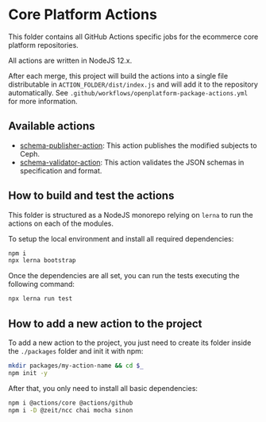 # Core Platform Actions

This folder contains all GitHub Actions specific jobs for the ecommerce core platform repositories.

All actions are written in NodeJS 12.x.

After each merge, this project will build the actions into a single file distributable in `ACTION_FOLDER/dist/index.js` and will add it to the repository automatically. See `.github/workflows/openplatform-package-actions.yml` for more information.


## Available actions

* [schema-publisher-action](./schema-publisher-action/): This action publishes the modified subjects to Ceph.
* [schema-validator-action](./validate-schema-action/): This action validates the JSON schemas in specification and format.


## How to build and test the actions

This folder is structured as a NodeJS monorepo relying on `lerna` to run the actions on each of the modules.

To setup the local environment and install all required dependencies:
```bash
npm i
npx lerna bootstrap
```

Once the dependencies are all set, you can run the tests executing the following command:
```bash
npx lerna run test
```

## How to add a new action to the project

To add a new action to the project, you just need to create its folder inside the `./packages` folder and init it with npm:
```bash
mkdir packages/my-action-name && cd $_
npm init -y
```

After that, you only need to install all basic dependencies:
```bash
npm i @actions/core @actions/github
npm i -D @zeit/ncc chai mocha sinon
```